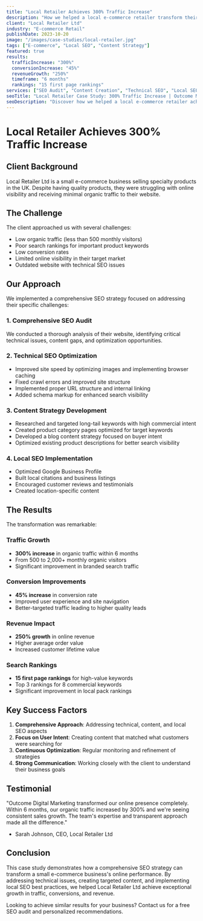 ```yaml
---
title: "Local Retailer Achieves 300% Traffic Increase"
description: "How we helped a local e-commerce retailer transform their online presence and achieve exceptional growth through comprehensive SEO optimization."
client: "Local Retailer Ltd"
industry: "E-commerce Retail"
publishDate: 2023-10-20
image: "/images/case-studies/local-retailer.jpg"
tags: ["E-commerce", "Local SEO", "Content Strategy"]
featured: true
results:
  trafficIncrease: "300%"
  conversionIncrease: "45%"
  revenueGrowth: "250%"
  timeframe: "6 months"
  rankings: "15 first page rankings"
services: ["SEO Audit", "Content Creation", "Technical SEO", "Local SEO"]
seoTitle: "Local Retailer Case Study: 300% Traffic Increase | Outcome Marketing"
seoDescription: "Discover how we helped a local e-commerce retailer achieve 300% traffic increase and 250% revenue growth through strategic SEO optimization."
---
```


# Local Retailer Achieves 300% Traffic Increase

## Client Background

Local Retailer Ltd is a small e-commerce business selling specialty products in the UK. Despite having quality products, they were struggling with online visibility and receiving minimal organic traffic to their website.

## The Challenge

The client approached us with several challenges:
- Low organic traffic (less than 500 monthly visitors)
- Poor search rankings for important product keywords
- Low conversion rates
- Limited online visibility in their target market
- Outdated website with technical SEO issues

## Our Approach

We implemented a comprehensive SEO strategy focused on addressing their specific challenges:

### 1. Comprehensive SEO Audit
We conducted a thorough analysis of their website, identifying critical technical issues, content gaps, and optimization opportunities.

### 2. Technical SEO Optimization
- Improved site speed by optimizing images and implementing browser caching
- Fixed crawl errors and improved site structure
- Implemented proper URL structure and internal linking
- Added schema markup for enhanced search visibility

### 3. Content Strategy Development
- Researched and targeted long-tail keywords with high commercial intent
- Created product category pages optimized for target keywords
- Developed a blog content strategy focused on buyer intent
- Optimized existing product descriptions for better search visibility

### 4. Local SEO Implementation
- Optimized Google Business Profile
- Built local citations and business listings
- Encouraged customer reviews and testimonials
- Created location-specific content

## The Results

The transformation was remarkable:

### Traffic Growth
- **300% increase** in organic traffic within 6 months
- From 500 to 2,000+ monthly organic visitors
- Significant improvement in branded search traffic

### Conversion Improvements
- **45% increase** in conversion rate
- Improved user experience and site navigation
- Better-targeted traffic leading to higher quality leads

### Revenue Impact
- **250% growth** in online revenue
- Higher average order value
- Increased customer lifetime value

### Search Rankings
- **15 first page rankings** for high-value keywords
- Top 3 rankings for 8 commercial keywords
- Significant improvement in local pack rankings

## Key Success Factors

1. **Comprehensive Approach**: Addressing technical, content, and local SEO aspects
2. **Focus on User Intent**: Creating content that matched what customers were searching for
3. **Continuous Optimization**: Regular monitoring and refinement of strategies
4. **Strong Communication**: Working closely with the client to understand their business goals

## Testimonial

"Outcome Digital Marketing transformed our online presence completely. Within 6 months, our organic traffic increased by 300% and we're seeing consistent sales growth. The team's expertise and transparent approach made all the difference."

- Sarah Johnson, CEO, Local Retailer Ltd

## Conclusion

This case study demonstrates how a comprehensive SEO strategy can transform a small e-commerce business's online performance. By addressing technical issues, creating targeted content, and implementing local SEO best practices, we helped Local Retailer Ltd achieve exceptional growth in traffic, conversions, and revenue.

Looking to achieve similar results for your business? Contact us for a free SEO audit and personalized recommendations.